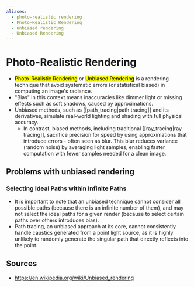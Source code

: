 ```yaml
---
aliases:
  - photo-realistic rendering
  - Photo-Realistic Rendering
  - unbiased rendering
  - Unbiased Rendering
---
```


# Photo-Realistic Rendering

- <mark class="hltr-trippy">Photo-Realistic Rendering</mark> or <mark class="hltr-cyan">Unbiased Rendering</mark> is a rendering technique that avoid systematic errors (or statistical biased) in computing an image's radiance.
- "Bias" in this context means inaccuracies like dimmer light or missing effects such as soft shadows, caused by approximations.
- Unbiased methods, such as [[path_tracing|path tracing]] and its derivatives, simulate real-world lighting and shading with full physical accuracy.
	- In contrast, biased methods, including traditional [[ray_tracing|ray tracing]], sacrifice precision for speed by using approximations that introduce errors - often seen as blur. This blur reduces variance (random noise) by averaging light samples, enabling faster computation with fewer samples needed for a clean image.


## Problems with unbiased rendering

### Selecting Ideal Paths within Infinite Paths
- It is important to note that an unbiased technique cannot consider all possible paths (because there is an infinite number of them), and may not select the ideal paths for a given render (because to select certain paths over others introduces bias).
- Path tracing, an unbiased approach at its core, cannot consistently handle caustics generated from a point light source, as it is highly unlikely to randomly generate the singular path that directly reflects into the point.


## Sources

- https://en.wikipedia.org/wiki/Unbiased_rendering